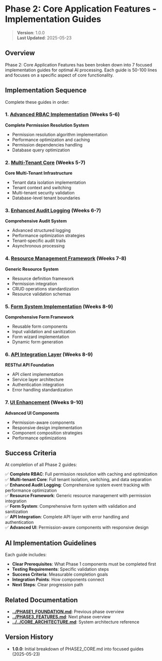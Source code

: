 
# Phase 2: Core Application Features - Implementation Guides

> **Version**: 1.0.0  
> **Last Updated**: 2025-05-23

## Overview

Phase 2: Core Application Features has been broken down into 7 focused implementation guides for optimal AI processing. Each guide is 50-100 lines and focuses on a specific aspect of core functionality.

## Implementation Sequence

Complete these guides in order:

### 1. [Advanced RBAC Implementation](ADVANCED_RBAC.md) (Weeks 5-6)
**Complete Permission Resolution System**
- Permission resolution algorithm implementation
- Performance optimization and caching
- Permission dependencies handling
- Database query optimization

### 2. [Multi-Tenant Core](MULTI_TENANT_CORE.md) (Weeks 5-7)
**Core Multi-Tenant Infrastructure**
- Tenant data isolation implementation
- Tenant context and switching
- Multi-tenant security validation
- Database-level tenant boundaries

### 3. [Enhanced Audit Logging](ENHANCED_AUDIT_LOGGING.md) (Weeks 6-7)
**Comprehensive Audit System**
- Advanced structured logging
- Performance optimization strategies
- Tenant-specific audit trails
- Asynchronous processing

### 4. [Resource Management Framework](RESOURCE_MANAGEMENT.md) (Weeks 7-8)
**Generic Resource System**
- Resource definition framework
- Permission integration
- CRUD operations standardization
- Resource validation schemas

### 5. [Form System Implementation](FORM_SYSTEM.md) (Weeks 8-9)
**Comprehensive Form Framework**
- Reusable form components
- Input validation and sanitization
- Form wizard implementation
- Dynamic form generation

### 6. [API Integration Layer](API_INTEGRATION.md) (Weeks 8-9)
**RESTful API Foundation**
- API client implementation
- Service layer architecture
- Authentication integration
- Error handling standardization

### 7. [UI Enhancement](UI_ENHANCEMENT.md) (Weeks 9-10)
**Advanced UI Components**
- Permission-aware components
- Responsive design implementation
- Component composition strategies
- Performance optimizations

## Success Criteria

At completion of all Phase 2 guides:

✅ **Complete RBAC**: Full permission resolution with caching and optimization  
✅ **Multi-tenant Core**: Full tenant isolation, switching, and data separation  
✅ **Enhanced Audit Logging**: Comprehensive system event tracking with performance optimization  
✅ **Resource Framework**: Generic resource management with permission integration  
✅ **Form System**: Comprehensive form system with validation and sanitization  
✅ **API Integration**: Complete API layer with error handling and authentication  
✅ **Advanced UI**: Permission-aware components with responsive design  

## AI Implementation Guidelines

Each guide includes:
- **Clear Prerequisites**: What Phase 1 components must be completed first
- **Testing Requirements**: Specific validation steps
- **Success Criteria**: Measurable completion goals
- **Integration Points**: How components connect
- **Next Steps**: Clear progression path

## Related Documentation

- **[../PHASE1_FOUNDATION.md](../PHASE1_FOUNDATION.md)**: Previous phase overview
- **[../PHASE3_FEATURES.md](../PHASE3_FEATURES.md)**: Next phase overview
- **[../../CORE_ARCHITECTURE.md](../../CORE_ARCHITECTURE.md)**: System architecture reference

## Version History

- **1.0.0**: Initial breakdown of PHASE2_CORE.md into focused guides (2025-05-23)
